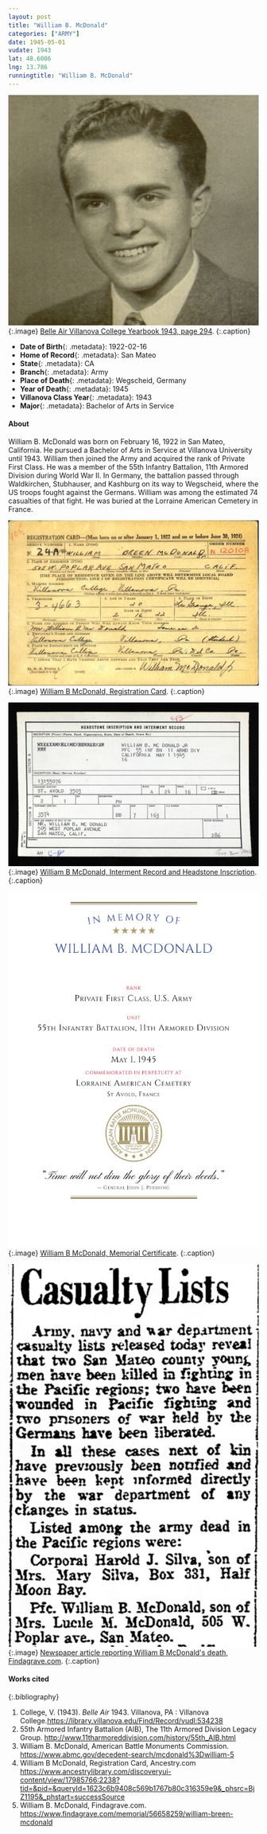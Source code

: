 ```yaml
---
layout: post
title: "William B. McDonald"
categories: ["ARMY"]
date: 1945-05-01
vudate: 1943
lat: 48.6006
lng: 13.786
runningtitle: "William B. McDonald"
---
```

![William B McDonald](images/WilliamMcDonald_1.jpg)
   {:.image}
[Belle Air Villanova College Yearbook 1943, page 294](https://library.villanova.edu/Find/Record/vudl:534238).
   {:.caption}

* **Date of Birth**{: .metadata}: 1922-02-16
* **Home of Record**{: .metadata}: San Mateo
* **State**{: .metadata}: CA
* **Branch**{: .metadata}: Army
* **Place of Death**{: .metadata}: Wegscheid, Germany
* **Year of Death**{: .metadata}: 1945
* **Villanova Class Year**{: .metadata}: 1943
* **Major**{: .metadata}: Bachelor of Arts in Service

#### About

William B. McDonald was born on February 16, 1922 in San Mateo, California. He pursued a Bachelor of Arts in Service at Villanova University until 1943. William then joined the Army and acquired the rank of Private First Class. He was a member of the 55th Infantry Battalion, 11th Armored Division during World War II. In Germany, the battalion passed through Waldkirchen, Stubhauser, and Kashburg on its way to Wegscheid, where the US troops fought against the Germans. William was among the estimated 74 casualties of that fight. He was buried at the Lorraine American Cemetery in France.

![William B McDonald, Registration Card](images/WilliamMcDonald_2.jpg)
   {:.image}
[William B McDonald, Registration Card](https://www.ancestrylibrary.com/discoveryui-content/view/17985766:2238?tid=&pid=&queryId=1623c6b9408c569b1767b80c316359e9&_phsrc=BjZ1195&_phstart=successSource).
   {:.caption}

![William B McDonald, Interment Record and Headstone Inscription](images/WilliamMcDonald_3.jpg)
   {:.image}
[William B McDonald, Interment Record and Headstone Inscription](https://www.findagrave.com/memorial/56658259/william-breen-mcdonald).
   {:.caption}

![William B McDonald, Memorial Certificate](images/WilliamMcDonald_4.jpg)
   {:.image}
[William B McDonald, Memorial Certificate](https://www.abmc.gov/decedent-search/mcdonald%3Dwilliam-5).
   {:.caption}

![Newspaper article reporting William B McDonald's death, Findagrave.com](images/WilliamMcDonald_5.jpg)
   {:.image}
[Newspaper article reporting William B McDonald's death, Findagrave.com](https://www.findagrave.com/memorial/56658259/william-breen-mcdonald).
   {:.caption}

#### Works cited

{:.bibliography}
1. College, V. (1943). _Belle Air_ 1943. Villanova, PA : Villanova College.<https://library.villanova.edu/Find/Record/vudl:534238>
2. 55th Armored Infantry Battalion (AIB), The 11th Armored Division Legacy Group. <http://www.11tharmoreddivision.com/history/55th_AIB.html>
3. William B. McDonald, American Battle Monuments Commission. <https://www.abmc.gov/decedent-search/mcdonald%3Dwilliam-5>
4. William B McDonald, Registration Card, Ancestry.com <https://www.ancestrylibrary.com/discoveryui-content/view/17985766:2238?tid=&pid=&queryId=1623c6b9408c569b1767b80c316359e9&_phsrc=BjZ1195&_phstart=successSource>
5. William B. McDonald, Findagrave.com. <https://www.findagrave.com/memorial/56658259/william-breen-mcdonald>
